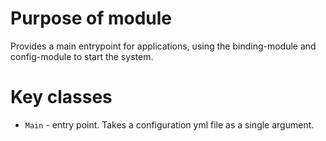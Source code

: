 # Purpose of module
Provides a main entrypoint for applications, using the binding-module and config-module to start the system.

# Key classes
* `Main` - entry point. Takes a configuration yml file as a single argument.

